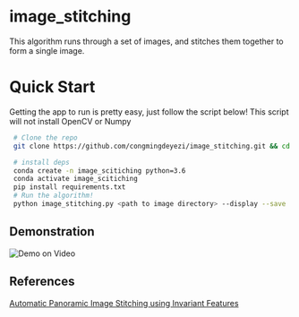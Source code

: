 # image_stitching
This algorithm runs through  a set of images, and stitches them together to form a single image.
# Quick Start
Getting the app to run is pretty easy, just follow the script below! This script will not install OpenCV or Numpy

```bash
 # Clone the repo
 git clone https://github.com/congmingdeyezi/image_stitching.git && cd image_stitching

 # install deps
 conda create -n image_scitiching python=3.6
 conda activate image_scitiching
 pip install requirements.txt
 # Run the algorithm!
 python image_stitching.py <path to image directory> --display --save
```

## Demonstration
![Demo on Video](https://github.com/congmingdeyezi/image_stitching/blob/main/demo/after.png "Demonstration")

## References
[Automatic Panoramic Image Stitching using Invariant Features](https://www.cs.bath.ac.uk/brown/papers/ijcv2007.pdf)
